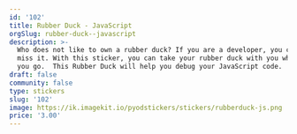 ```yaml
---
id: '102'
title: Rubber Duck - JavaScript
orgSlug: rubber-duck--javascript
description: >-
  Who does not like to own a rubber duck? If you are a developer, you cannot
  miss it. With this sticker, you can take your rubber duck with you wherever
  you go.  This Rubber Duck will help you debug your JavaScript code.
draft: false
community: false
type: stickers
slug: '102'
image: https://ik.imagekit.io/pyodstickers/stickers/rubberduck-js.png
price: '3.00'
---
```

